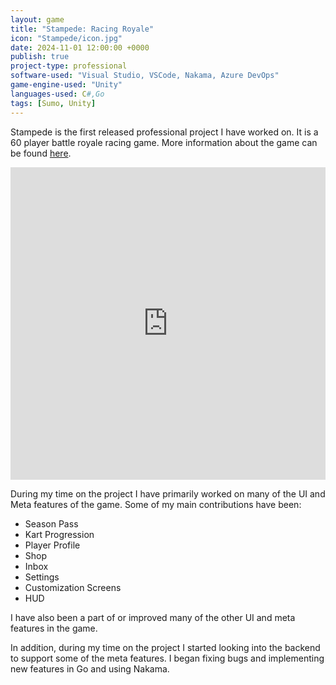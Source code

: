 ```yaml
---
layout: game
title: "Stampede: Racing Royale"
icon: "Stampede/icon.jpg"
date: 2024-11-01 12:00:00 +0000
publish: true
project-type: professional
software-used: "Visual Studio, VSCode, Nakama, Azure DevOps"
game-engine-used: "Unity"
languages-used: C#,Go
tags: [Sumo, Unity]
---
```


Stampede is the first released professional project I have worked on. It is a 60 player battle royale racing game.
More information about the game can be found [here](https://www.sumo-digital.com/games/stampede-racing-royale/).

<div class="iframe-container">
<iframe width="100%" height="500" src="https://www.youtube.com/embed/iE9ljPRkUk0?si=doglM-hTXpS4Z7Xv" frameborder="0" allowfullscreen></iframe>
</div>


During my time on the project I have primarily worked on many of the UI and Meta features of the game. Some of my main contributions have been:
- Season Pass
- Kart Progression
- Player Profile
- Shop
- Inbox
- Settings
- Customization Screens
- HUD

I have also been a part of or improved many of the other UI and meta features in the game. 

In addition, during my time on the project I started looking into the backend to support some of the meta features. I began fixing bugs and implementing new features in Go and using Nakama.